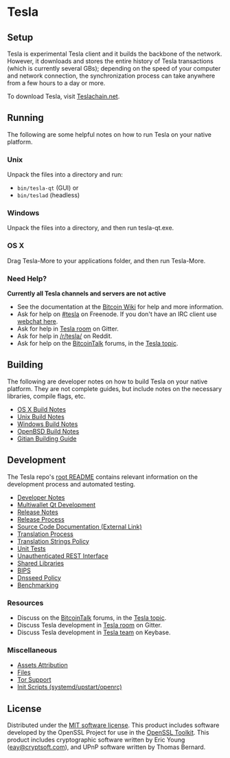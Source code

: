 Tesla
=============

Setup
---------------------
Tesla is experimental Tesla client and it builds the backbone of the network. However, it downloads and stores the entire history of Tesla transactions (which is currently several GBs); depending on the speed of your computer and network connection, the synchronization process can take anywhere from a few hours to a day or more.

To download Tesla, visit [Teslachain.net](https://teslachain.net).

Running
---------------------
The following are some helpful notes on how to run Tesla on your native platform.

### Unix

Unpack the files into a directory and run:

- `bin/tesla-qt` (GUI) or
- `bin/teslad` (headless)

### Windows

Unpack the files into a directory, and then run tesla-qt.exe.

### OS X

Drag Tesla-More to your applications folder, and then run Tesla-More.

### Need Help?

**Currently all Tesla channels and servers are not active**

* See the documentation at the [Bitcoin Wiki](https://en.bitcoin.it/wiki/Main_Page)
for help and more information.
* Ask for help on [#tesla](http://webchat.freenode.net?channels=tesla) on Freenode. If you don't have an IRC client use [webchat here](http://webchat.freenode.net?channels=tesla).
* Ask for help in [Tesla room](https://gitter.im/Tesla_Hub) on Gitter.
* Ask for help in [/r/tesla/](https://nm.reddit.com/r/tesla/) on Reddit.
* Ask for help on the [BitcoinTalk](https://bitcointalk.org/) forums, in the [Tesla topic](https://bitcointalk.org/index.php?topic=3017838.new#new).

Building
---------------------
The following are developer notes on how to build Tesla on your native platform. They are not complete guides, but include notes on the necessary libraries, compile flags, etc.

- [OS X Build Notes](build-osx.md)
- [Unix Build Notes](build-unix.md)
- [Windows Build Notes](build-windows.md)
- [OpenBSD Build Notes](build-openbsd.md)
- [Gitian Building Guide](gitian-building.md)

Development
---------------------
The Tesla repo's [root README](/README.md) contains relevant information on the development process and automated testing.

- [Developer Notes](developer-notes.md)
- [Multiwallet Qt Development](multiwallet-qt.md)
- [Release Notes](release-notes.md)
- [Release Process](release-process.md)
- [Source Code Documentation (External Link)](https://dev.visucore.com/bitcoin/doxygen/)
- [Translation Process](translation_process.md)
- [Translation Strings Policy](translation_strings_policy.md)
- [Unit Tests](unit-tests.md)
- [Unauthenticated REST Interface](REST-interface.md)
- [Shared Libraries](shared-libraries.md)
- [BIPS](bips.md)
- [Dnsseed Policy](dnsseed-policy.md)
- [Benchmarking](benchmarking.md)

### Resources
* Discuss on the [BitcoinTalk](https://bitcointalk.org/) forums, in the [Tesla topic](https://bitcointalk.org/index.php?topic=3017838.new#new).
* Discuss Tesla development in [Tesla room](https://gitter.im/Tesla_Hub) on Gitter.
* Discuss Tesla development in [Tesla team](https://keybase.io/team/tesla) on Keybase.

### Miscellaneous
- [Assets Attribution](assets-attribution.md)
- [Files](files.md)
- [Tor Support](tor.md)
- [Init Scripts (systemd/upstart/openrc)](init.md)

License
---------------------
Distributed under the [MIT software license](http://www.opensource.org/licenses/mit-license.php).
This product includes software developed by the OpenSSL Project for use in the [OpenSSL Toolkit](https://www.openssl.org/). This product includes
cryptographic software written by Eric Young ([eay@cryptsoft.com](mailto:eay@cryptsoft.com)), and UPnP software written by Thomas Bernard.
